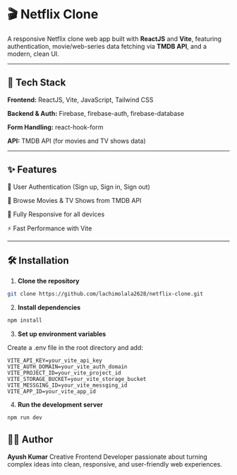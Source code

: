 # 🎬 Netflix Clone

A responsive Netflix clone web app built with **ReactJS** and **Vite**, featuring authentication, movie/web-series data fetching via **TMDB API**, and a modern, clean UI.

---

## 🚀 Tech Stack

**Frontend:** ReactJS, Vite, JavaScript, Tailwind CSS

**Backend & Auth:** Firebase, firebase-auth, firebase-database

**Form Handling:** react-hook-form

**API:** TMDB API (for movies and TV shows data)

---

## ✨ Features

🔐 User Authentication (Sign up, Sign in, Sign out)

🎥 Browse Movies & TV Shows from TMDB API

📱 Fully Responsive for all devices

⚡ Fast Performance with Vite

---

## 🛠 Installation

1. **Clone the repository**

```bash
git clone https://github.com/lachimolala2628/netflix-clone.git
```
2. **Install dependencies**

```bash
npm install
```

3. **Set up environment variables**

Create a .env file in the root directory and add:

```env
VITE_API_KEY=your_vite_api_key
VITE_AUTH_DOMAIN=your_vite_auth_domain
VITE_PROJECT_ID=your_vite_project_id
VITE_STORAGE_BUCKET=your_vite_storage_bucket
VITE_MESSGING_ID=your_vite_messging_id
VITE_APP_ID=your_vite_app_id
```

4. **Run the development server**

```bash
npm run dev
```


## ✍🏻 Author

**Ayush Kumar**
Creative Frontend Developer passionate about turning complex ideas into clean, responsive, and user-friendly web experiences.